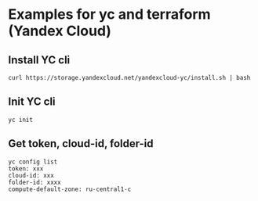 # Examples for yc and terraform (Yandex Cloud)

## Install YC cli
```
curl https://storage.yandexcloud.net/yandexcloud-yc/install.sh | bash
```

## Init YC cli
```
yc init
```

## Get token, cloud-id, folder-id
```
yc config list
token: xxx
cloud-id: xxx
folder-id: xxxx
compute-default-zone: ru-central1-c
```
